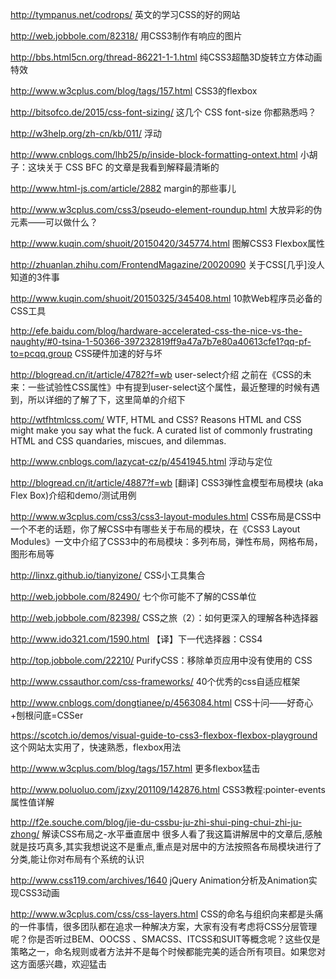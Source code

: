 http://tympanus.net/codrops/
英文的学习CSS的好的网站

http://web.jobbole.com/82318/
用CSS3制作有响应的图片

http://bbs.html5cn.org/thread-86221-1-1.html
纯CSS3超酷3D旋转立方体动画特效

http://www.w3cplus.com/blog/tags/157.html
CSS3的flexbox

http://bitsofco.de/2015/css-font-sizing/
这几个 CSS font-size 你都熟悉吗？

http://w3help.org/zh-cn/kb/011/
浮动

http://www.cnblogs.com/lhb25/p/inside-block-formatting-ontext.html
小胡子：这块关于 CSS BFC 的文章是我看到解释最清晰的

http://www.html-js.com/article/2882
margin的那些事儿

http://www.w3cplus.com/css3/pseudo-element-roundup.html
大放异彩的伪元素——可以做什么？

http://www.kuqin.com/shuoit/20150420/345774.html
图解CSS3 Flexbox属性

http://zhuanlan.zhihu.com/FrontendMagazine/20020090
关于CSS[几乎]没人知道的3件事

http://www.kuqin.com/shuoit/20150325/345408.html
10款Web程序员必备的CSS工具

http://efe.baidu.com/blog/hardware-accelerated-css-the-nice-vs-the-naughty/#0-tsina-1-50366-397232819ff9a47a7b7e80a40613cfe1?qq-pf-to=pcqq.group
CSS硬件加速的好与坏

http://blogread.cn/it/article/4782?f=wb
user-select介绍 之前在《CSS的未来：一些试验性CSS属性》中有提到user-select这个属性，最近整理的时候有遇到，所以详细的了解了下，这里简单的介绍下

http://wtfhtmlcss.com/
WTF, HTML and CSS?
Reasons HTML and CSS might make you say what the fuck. A curated list of commonly frustrating HTML and CSS quandaries, miscues, and dilemmas.

http://www.cnblogs.com/lazycat-cz/p/4541945.html
浮动与定位

http://blogread.cn/it/article/4887?f=wb
[翻译] CSS3弹性盒模型布局模块 (aka Flex Box)介绍和demo/测试用例

http://www.w3cplus.com/css3/css3-layout-modules.html
CSS布局是CSS中一个不老的话题，你了解CSS中有哪些关于布局的模块，在《CSS3 Layout Modules》一文中介绍了CSS3中的布局模块：多列布局，弹性布局，网格布局，图形布局等

http://linxz.github.io/tianyizone/
CSS小工具集合

http://web.jobbole.com/82490/
七个你可能不了解的CSS单位

http://web.jobbole.com/82398/
CSS之旅（2）：如何更深入的理解各种选择器

http://www.ido321.com/1590.html
【译】下一代选择器：CSS4

http://top.jobbole.com/22210/
PurifyCSS：移除单页应用中没有使用的 CSS

http://www.cssauthor.com/css-frameworks/
40个优秀的css自适应框架

http://www.cnblogs.com/dongtianee/p/4563084.html
CSS十问——好奇心+刨根问底=CSSer

https://scotch.io/demos/visual-guide-to-css3-flexbox-flexbox-playground
这个网站太实用了，快速熟悉，flexbox用法

http://www.w3cplus.com/blog/tags/157.html
更多flexbox猛击

http://www.poluoluo.com/jzxy/201109/142876.html
CSS3教程:pointer-events属性值详解

http://f2e.souche.com/blog/jie-du-cssbu-ju-zhi-shui-ping-chui-zhi-ju-zhong/
解读CSS布局之-水平垂直居中
很多人看了我这篇讲解居中的文章后,感触就是技巧真多,其实我想说这不是重点,重点是对居中的方法按照各布局模块进行了分类,能让你对布局有个系统的认识

http://www.css119.com/archives/1640
jQuery Animation分析及Animation实现CSS3动画

http://www.w3cplus.com/css/css-layers.html
CSS的命名与组织向来都是头痛的一件事情，很多团队都在追求一种解决方案，大家有没有考虑将CSS分层管理呢？你是否听过BEM、OOCSS 、SMACSS、ITCSS和SUIT等概念呢？这些仅是策略之一，命名规则或者方法并不是每个时候都能完美的适合所有项目。如果您对这方面感兴趣，欢迎猛击
